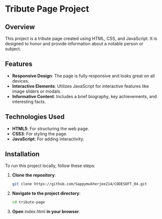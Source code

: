 # Tribute Page Project

## Overview
This project is a tribute page created using HTML, CSS, and JavaScript. It is designed to honor and provide information about a notable person or subject.

## Features
- **Responsive Design**: The page is fully responsive and looks great on all devices.
- **Interactive Elements**: Utilizes JavaScript for interactive features like image sliders or modals.
- **Informative Content**: Includes a brief biography, key achievements, and interesting facts.

## Technologies Used
- **HTML5**: For structuring the web page.
- **CSS3**: For styling the page.
- **JavaScript**: For adding interactivity.

## Installation
To run this project locally, follow these steps:

1. **Clone the repository**:
   ```bash
   git clone https://github.com/Sappymukherjee214/CODESOFT_04.git

2. **Navigate to the project directory**:
   ```bash
   cd tribute-page

3. **Open** index.html **in your browser**.  
